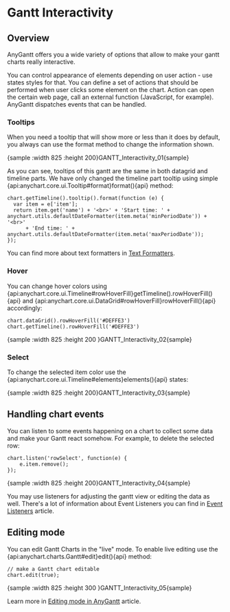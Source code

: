 # Gantt Interactivity
 
## Overview

AnyGantt offers you a wide variety of options that allow to make your gantt charts really interactive.

You can control appearance of elements depending on user action - use states styles for that. You can define a set of actions that should be performed when user clicks some element on the chart. Action can open the certain web page, call an external function (JavaScript, for example). AnyGantt dispatches events that can be handled.

### Tooltips

When you need a tooltip that will show more or less than it does by default, you always can use the format method to change the information shown. 

{sample :width 825 :height 200}GANTT\_Interactivity\_01{sample}

As you can see, tooltips of this gantt are the same in both datagrid and timeline parts. We have only changed the timeline part tooltip using simple {api:anychart.core.ui.Tooltip#format}format(){api} method:

```
chart.getTimeline().tooltip().format(function (e) {
  var item = e['item'];
  return item.get('name') + '<br>' + 'Start time: ' + anychart.utils.defaultDateFormatter(item.meta('minPeriodDate')) + '<br>'
      + 'End time: ' + anychart.utils.defaultDateFormatter(item.meta('maxPeriodDate'));
});
```

You can find more about text formatters in [Text Formatters](../../Common_Settings/Text_Formatters). 

### Hover

You can change hover colors using {api:anychart.core.ui.Timeline#rowHoverFill}getTimeline().rowHoverFill(){api} and {api:anychart.core.ui.DataGrid#rowHoverFill}rowHoverFill(){api} accordingly:

```
chart.dataGrid().rowHoverFill('#DEFFE3')
chart.getTimeline().rowHoverFill('#DEFFE3')
```

{sample :width 825 :height 200 }GANTT\_Interactivity\_02{sample}

### Select

To change the selected item color use the {api:anychart.core.ui.Timeline#elements}elements(){api} states: 

{sample :width 825 :height 200}GANTT\_Interactivity\_03{sample}

## Handling chart events

You can listen to some events happening on a chart to collect some data and make your Gantt react somehow. For example, to delete the selected row:

```
chart.listen('rowSelect', function(e) {
    e.item.remove();
});
```

{sample :width 825 :height 200}GANTT\_Interactivity\_04{sample}

You may use listeners for adjusting the gantt view or editing the data as well. There's a lot of information about Event Listeners you can find in [Event Listeners](../Common_Settings/Event_Listeners) article.

## Editing mode

You can edit Gantt Charts in the "live" mode. To enable live editing use the {api:anychart.charts.Gantt#edit}edit(){api} method:

```
// make a Gantt chart editable
chart.edit(true);
```

{sample :width 825 :height 300 }GANTT\_Interactivity\_05{sample}

Learn more in [Editing mode in AnyGantt](Live_Edit_UI_and_API) article.
